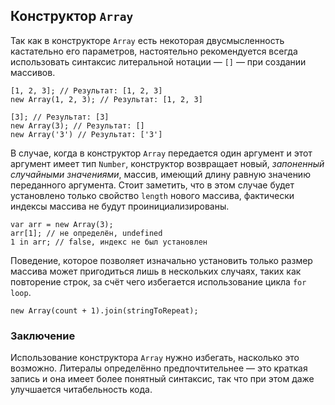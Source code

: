 ## Конструктор `Array`

Так как в конструкторе `Array` есть некоторая двусмысленность кастательно его параметров, настоятельно рекомендуется всегда использовать синтаксис литеральной нотации — `[]` — при создании массивов.

    [1, 2, 3]; // Результат: [1, 2, 3]
    new Array(1, 2, 3); // Результат: [1, 2, 3]

    [3]; // Результат: [3]
    new Array(3); // Результат: []
    new Array('3') // Результат: ['3']

В случае, когда в конструктор `Array` передается один аргумент и этот аргумент имеет тип `Number`, конструктор возвращает новый, *запоненный случайными значениями*, массив, имеющий длину равную значению переданного аргумента. Стоит заметить, что в этом случае будет установлено только свойство `length` нового массива, фактически индексы массива не будут проинициализированы.

    var arr = new Array(3);
    arr[1]; // не определён, undefined
    1 in arr; // false, индекс не был установлен

Поведение, которое позволяет изначально установить только размер массива может пригодиться лишь в нескольких случаях, таких как повторение строк, за счёт чего избегается использование цикла `for loop`.

    new Array(count + 1).join(stringToRepeat);

### Заключение

Использование конструктора `Array` нужно избегать, насколько это возможно. Литералы определённо предпочтительнее — это краткая запись и она имеет более понятный синтаксис, так что при этом даже улучшается читабельность кода.

